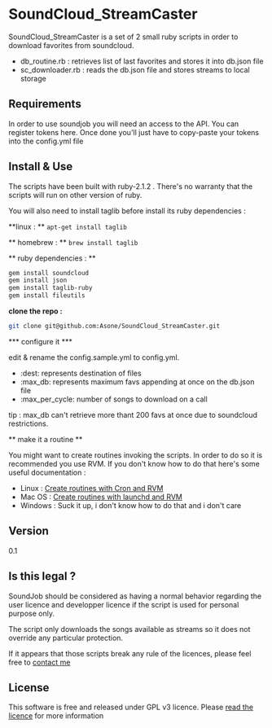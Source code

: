 SoundCloud_StreamCaster
=========

SoundCloud_StreamCaster is a set of 2 small ruby scripts in order to download favorites from soundcloud. 

- db_routine.rb : retrieves list of last favorites and stores it into db.json file
- sc_downloader.rb : reads the db.json file and stores streams to local storage

Requirements
---

In order to use soundjob you will need an access to the API. You can register tokens here. Once done you'll just have to copy-paste your tokens into the config.yml file


Install & Use
---

The scripts have been built with ruby-2.1.2 . There's no warranty that the scripts will run on other version of ruby. 

You will also need to install taglib before install its ruby dependencies :

**linux :  **
```apt-get install taglib```

** homebrew : **
```brew install taglib```


** ruby dependencies : **



```sh
gem install soundcloud
gem install json
gem install taglib-ruby
gem install fileutils
```

**clone the repo  :** 

```sh
git clone git@github.com:Asone/SoundCloud_StreamCaster.git

```

*** configure it ***

edit & rename the config.sample.yml to config.yml. 

- :dest: represents destination of files
- :max_db: represents maximum favs appending at once on the db.json file
- :max_per_cycle: number of songs to download on a call


tip : max_db can't retrieve more thant 200 favs at once due to soundcloud restrictions. 

** make it a routine **

You might want to create routines invoking the scripts. In order to do so it is recommended you use RVM. If you don't know how to do that here's some useful documentation : 

 - Linux : [Create routines with Cron and RVM](http://rvm.io/integration/cron)
 - Mac OS : [Create routines with launchd and RVM](http://rvm.io/integration/cron)
 - Windows : Suck it up, i don't know how to do that and i don't care


Version
----

0.1

Is this legal ? 
-----------

SoundJob should be considered as having a normal behavior regarding the user licence and developper licence if the script is used for personal purpose only.

The script only downloads the songs available as streams so it does not override any particular protection. 

If it appears that those scripts break any rule of the licences, please feel free to [contact me](mailto:asone@akbarworld.info)


License
----

This software is free and released under GPL v3 licence. Please [read the licence](http://opensource.org/licenses/GPL-3.0) for more information 

